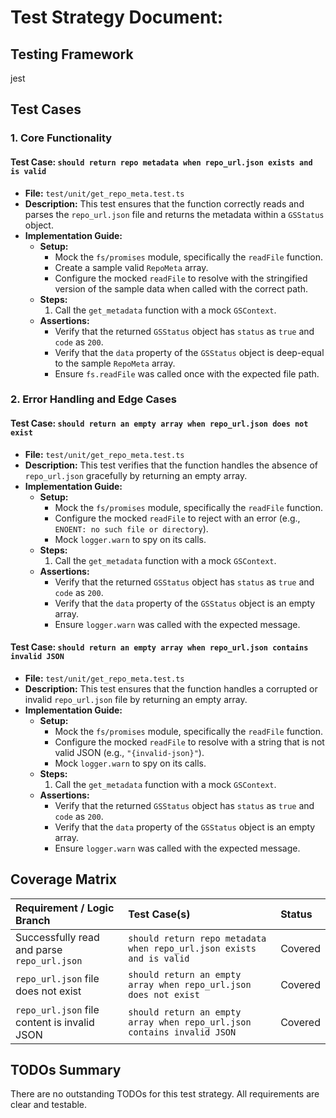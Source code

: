 # Test Strategy Document:

## Testing Framework
jest

## Test Cases

### 1. Core Functionality

#### Test Case: `should return repo metadata when repo_url.json exists and is valid`

-   **File:** `test/unit/get_repo_meta.test.ts`
-   **Description:** This test ensures that the function correctly reads and parses the `repo_url.json` file and returns the metadata within a `GSStatus` object.
-   **Implementation Guide:**
    -   **Setup:**
        -   Mock the `fs/promises` module, specifically the `readFile` function.
        -   Create a sample valid `RepoMeta` array.
        -   Configure the mocked `readFile` to resolve with the stringified version of the sample data when called with the correct path.
    -   **Steps:**
        1.  Call the `get_metadata` function with a mock `GSContext`.
    -   **Assertions:**
        -   Verify that the returned `GSStatus` object has `status` as `true` and `code` as `200`.
        -   Verify that the `data` property of the `GSStatus` object is deep-equal to the sample `RepoMeta` array.
        -   Ensure `fs.readFile` was called once with the expected file path.

### 2. Error Handling and Edge Cases

#### Test Case: `should return an empty array when repo_url.json does not exist`

-   **File:** `test/unit/get_repo_meta.test.ts`
-   **Description:** This test verifies that the function handles the absence of `repo_url.json` gracefully by returning an empty array.
-   **Implementation Guide:**
    -   **Setup:**
        -   Mock the `fs/promises` module, specifically the `readFile` function.
        -   Configure the mocked `readFile` to reject with an error (e.g., `ENOENT: no such file or directory`).
        -   Mock `logger.warn` to spy on its calls.
    -   **Steps:**
        1.  Call the `get_metadata` function with a mock `GSContext`.
    -   **Assertions:**
        -   Verify that the returned `GSStatus` object has `status` as `true` and `code` as `200`.
        -   Verify that the `data` property of the `GSStatus` object is an empty array.
        -   Ensure `logger.warn` was called with the expected message.

#### Test Case: `should return an empty array when repo_url.json contains invalid JSON`

-   **File:** `test/unit/get_repo_meta.test.ts`
-   **Description:** This test ensures that the function handles a corrupted or invalid `repo_url.json` file by returning an empty array.
-   **Implementation Guide:**
    -   **Setup:**
        -   Mock the `fs/promises` module, specifically the `readFile` function.
        -   Configure the mocked `readFile` to resolve with a string that is not valid JSON (e.g., `"{invalid-json}"`).
        -   Mock `logger.warn` to spy on its calls.
    -   **Steps:**
        1.  Call the `get_metadata` function with a mock `GSContext`.
    -   **Assertions:**
        -   Verify that the returned `GSStatus` object has `status` as `true` and `code` as `200`.
        -   Verify that the `data` property of the `GSStatus` object is an empty array.
        -   Ensure `logger.warn` was called with the expected message.

## Coverage Matrix

| Requirement / Logic Branch | Test Case(s) | Status |
| :--- | :--- | :--- |
| Successfully read and parse `repo_url.json` | `should return repo metadata when repo_url.json exists and is valid` | Covered |
| `repo_url.json` file does not exist | `should return an empty array when repo_url.json does not exist` | Covered |
| `repo_url.json` file content is invalid JSON | `should return an empty array when repo_url.json contains invalid JSON` | Covered |

## TODOs Summary
There are no outstanding TODOs for this test strategy. All requirements are clear and testable.